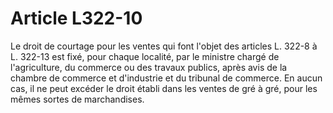 # Article L322-10

Le droit de courtage pour les ventes qui font l'objet des articles L. 322-8 à L. 322-13 est fixé, pour chaque localité, par le ministre chargé de l'agriculture, du commerce ou des travaux publics, après avis de la chambre de commerce et d'industrie et du tribunal de commerce. En aucun cas, il ne peut excéder le droit établi dans les ventes de gré à gré, pour les mêmes sortes de marchandises.
